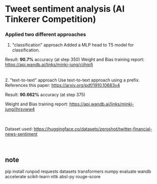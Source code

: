# Tweet sentiment analysis (AI Tinkerer Competition)

### Applied two different approaches

1. "classification" approach
Added a MLP head to T5 model for classification.

Result: **90.7%** accuracy (at step 350)
Weight and Bias training report: https://api.wandb.ai/links/minki-jung/ciihjpfi <br><br><br>
2. "text-to-text" approach
Use text-to-text approach using a prefix. References this paper: https://arxiv.org/pdf/1910.10683v4

Result: **90.662%** accuracy (at step 375)

Weight and Bias training report: https://api.wandb.ai/links/minki-jung/ihrsvww4 <br><br><br>

Dataset used: https://huggingface.co/datasets/zeroshot/twitter-financial-news-sentiment <br><br><br>

note
---------------------
pip install runpod requests datasets transformers numpy evaluate wandb accelerate scikit-learn nltk absl-py rouge-score
